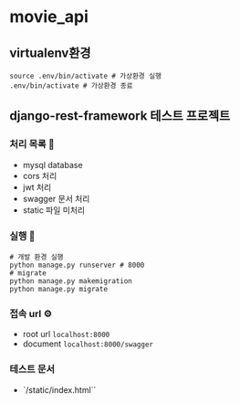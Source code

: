 # movie_api
## virtualenv환경
```shell
source .env/bin/activate # 가상환경 실행
.env/bin/activate # 가상환경 종료
```

## django-rest-framework 테스트 프로젝트

### 처리 목록 📝
- mysql database
- cors 처리
- jwt 처리
- swagger 문서 처리
- static 파일 미처리

### 실행 🚀
```shell
# 개발 환경 실행
python manage.py runserver # 8000
# migrate
python manage.py makemigration
python manage.py migrate
```

### 접속 url ⚙️
- root url `localhost:8000`
- document `localhost:8000/swagger`

### 테스트 문서 
- `/static/index.html``



